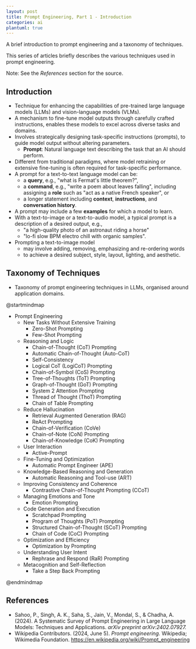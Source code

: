 ```yaml
---
layout: post
title: Prompt Engineering, Part 1 - Introduction
categories: ai
plantuml: true
---
```

A brief introduction to prompt engineering and a taxonomy of techniques.

This series of articles briefly describes the various techniques used in prompt engineering.

Note: See the _References_ section for the source.

## Introduction

- Technique for enhancing the capabilities of pre-trained large language models (LLMs) and vision-language models (VLMs).
- A mechanism to fine-tune model outputs through carefully crafted instructions, enables these models to excel across diverse tasks and domains.
- Involves strategically designing task-specific instructions (prompts), to guide model output without altering parameters.
  - **Prompt**: Natural language text describing the task that an AI should perform.
- Different from traditional paradigms, where model retraining or extensive fine-tuning is often required for task-specific performance.
- A prompt for a text-to-text language model can be:
  - a **query**, e.g., "what is Fermat's little theorem?",
  - a **command**, e.g., "write a poem about leaves falling", including assigning a **role** such as "act as a native French speaker", or
  - a longer statement including **context**, **instructions**, and **conversation history**.
- A prompt may include a few **examples** for which a model to learn.
- With a text-to-image or a text-to-audio model, a typical prompt is a description of a desired output, e.g.,
  - "a high-quality photo of an astronaut riding a horse"
  - "lo-fi slow BPM electro chill with organic samples".
- Prompting a text-to-image model
  - may involve adding, removing, emphasizing and re-ordering words
  - to achieve a desired subject, style, layout, lighting, and aesthetic.

## Taxonomy of Techniques

- Taxonomy of prompt engineering techniques in LLMs, organised around application domains.

<plantuml>
@startmindmap

<style>
mindmapDiagram {
  node {
      BackgroundColor white
      MaximumWidth 250
      FontName Quicksand
      Margin 5
  }
  :depth(1) {
    BackGroundColor lightblue
  }
  :depth(2) {
    BackGroundColor lightgreen
  }
}
</style>

* Prompt Engineering
  * New Tasks Without Extensive Training
    * Zero-Shot Prompting
    * Few-Shot Prompting
  * Reasoning and Logic
    * Chain-of-Thought (CoT) Prompting
    * Automatic Chain-of-Thought (Auto-CoT)
    * Self-Consistency
    * Logical CoT (LogiCoT) Prompting
    * Chain-of-Symbol (CoS) Prompting
    * Tree-of-Thoughts (ToT) Prompting
    * Graph-of-Thought (GoT) Prompting
    * System 2 Attention Prompting
    * Thread of Thought (ThoT) Prompting
    * Chain of Table Prompting
  * Reduce Hallucination
    * Retrieval Augmented Generation (RAG)
    * ReAct Prompting
    * Chain-of-Verification (CoVe)
    * Chain-of-Note (CoN) Prompting
    * Chain-of-Knowledge (CoK) Prompting
  * User Interaction
    * Active-Prompt
  * Fine-Tuning and Optimization
    * Automatic Prompt Engineer (APE)
  * Knowledge-Based Reasoning and Generation
    * Automatic Reasoning and Tool-use (ART)
  * Improving Consistency and Coherence
    * Contrastive Chain-of-Thought Prompting (CCoT)
  * Managing Emotions and Tone
    * Emotion Prompting
  * Code Generation and Execution
    * Scratchpad Prompting
    * Program of Thoughts (PoT) Prompting
    * Structured Chain-of-Thought (SCoT) Prompting
    * Chain of Code (CoC) Prompting
  * Optimization and Efficiency
    * Optimization by Prompting
  * Understanding User Intent
    * Rephrase and Respond (RaR) Prompting
  * Metacognition and Self-Reflection
    * Take a Step Back Prompting

@endmindmap
</plantuml>

## References

- Sahoo, P., Singh, A. K., Saha, S., Jain, V., Mondal, S., & Chadha, A. (2024). A Systematic Survey of Prompt Engineering in Large Language Models: Techniques and Applications. _arXiv preprint arXiv:2402.07927._
- Wikipedia Contributors. (2024, June 5). _Prompt engineering._ Wikipedia; Wikimedia Foundation. <https://en.wikipedia.org/wiki/Prompt_engineering>
